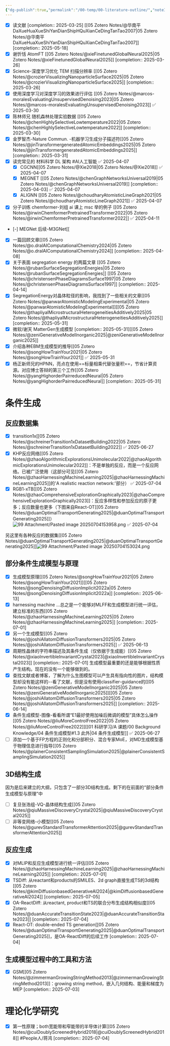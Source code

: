 ```yaml
---
{"dg-publish":true,"permalink":"/00-temp/00-literature-outline/","noteIcon":"","created":"2025-03-25T21:43","updated":"2025-07-05T19:53"}
---
```


- [x] 读文献 [completion:: 2025-03-25]  [[05 Zotero Notes/@华南平DaXueHuaXueShiYanDianShipHQuXianCeDingTanTao2007\|05 Zotero Notes/@华南平DaXueHuaXueShiYanDianShipHQuXianCeDingTanTao2007]]  [completion:: 2025-05-18]
- [x] 谢忻恬 AtomFT [[05 Zotero Notes/@xieFinetunedGlobalNeural2025\|05 Zotero Notes/@xieFinetunedGlobalNeural2025]]  [completion:: 2025-03-26]
- [x] Science-深度学习优化 TEM 扫描分辨率 [[05 Zotero Notes/@crozierVisualizingNanoparticleSurface2025\|05 Zotero Notes/@crozierVisualizingNanoparticleSurface2025]]  [completion:: 2025-03-26]
- [x] 使用深度学习对深度学习的效果进行评估 [[05 Zotero Notes/@marcos-moralesEvaluatingUnsupervisedDenoising2023\|05 Zotero Notes/@marcos-moralesEvaluatingUnsupervisedDenoising2023]] ✅ 2025-03-30
- [x] 陈林师兄 随机森林处理实验数据 [[05 Zotero Notes/@chenHighlySelectiveLowtemperature2022\|05 Zotero Notes/@chenHighlySelectiveLowtemperature2022]]  [completion:: 2025-03-30]
- [x] 金罗智杰-Nature Commun. -机器学习生成分子描述符[[05 Zotero Notes/@jinTransformergeneratedAtomicEmbeddings2025\|05 Zotero Notes/@jinTransformergeneratedAtomicEmbeddings2025]]  [completion:: 2025-03-31]
- [x] 读完常见的 材料科学 DL 架构 #AI人工智能 ✅ 2025-04-07
    - [x] CGCNN[[05 Zotero Notes/@Xie2018\|05 Zotero Notes/@Xie2018]] ✅ 2025-04-07
    - [x] MEGNET [[05 Zotero Notes/@chenGraphNetworksUniversal2019\|05 Zotero Notes/@chenGraphNetworksUniversal2019]]  [completion:: 2025-04-03] ✅ 2025-04-07
    - [x] ALIGNN [[05 Zotero Notes/@choudharyAtomisticLineGraph2021\|05 Zotero Notes/@choudharyAtomisticLineGraph2021]] ✅ 2025-04-07
- [x] 分子训练 chemformer-刘组 ai 课上 msc 举的例子 [[05 Zotero Notes/@irwinChemformerPretrainedTransformer2022\|05 Zotero Notes/@irwinChemformerPretrainedTransformer2022]] ✅ 2025-04-11
- [-] MEGNet 后续-M3GNet[[
- [x] 一篇回顾文章[[05 Zotero Notes/@o.dralAIComputationalChemistry2024\|05 Zotero Notes/@o.dralAIComputationalChemistry2024]]  [completion:: 2025-04-08]
- [x] 关于表面 segregation energy 的两篇文章 [[05 Zotero Notes/@rubanSurfaceSegregationEnergies\|05 Zotero Notes/@rubanSurfaceSegregationEnergies]] [[05 Zotero Notes/@christensenPhaseDiagramsSurface1997\|05 Zotero Notes/@christensenPhaseDiagramsSurface1997]]  [completion:: 2025-04-14]
- [x] SegregationEnergy对晶体粒径的影响，我找到了一些相关的文章[[05 Zotero Notes/@panwarAtomisticModelingExperimental\|05 Zotero Notes/@panwarAtomisticModelingExperimental]][[05 Zotero Notes/@thapliyalMicrostructuralHeterogeneitiesAdditively2025\|05 Zotero Notes/@thapliyalMicrostructuralHeterogeneitiesAdditively2025]]  [completion:: 2025-05-31]
- [x] 微软/谢天 MatterGen生成模型  [completion:: 2025-05-31][[05 Zotero Notes/@zeniGenerativeModelInorganic2025\|@zeniGenerativeModelInorganic2025]]
- [x] 介绍各种EBM生成模型的推导[[05 Zotero Notes/@songHowTrainYour2021\|05 Zotero Notes/@songHowTrainYour2021]] ✅ 2025-05-31
- [x] 杨正新师兄的HPNN，亮点在使用==标量相乘代替张量积==，节省计算资源。对应博士答辩的第三个工作[[05 Zotero Notes/@yangHighorderPairreducedNeural\|05 Zotero Notes/@yangHighorderPairreducedNeural]]  [completion:: 2025-05-31]
  
# 条件生成
## 反应数据集
- [x] transition1x[[05 Zotero Notes/@schreinerTransition1xDatasetBuilding2022\|05 Zotero Notes/@schreinerTransition1xDatasetBuilding2022]] ✅ 2025-06-27
- [x] KHP反应网络[[05 Zotero Notes/@zhaoAlgorithmicExplorationsUnimolecular2022\|@zhaoAlgorithmicExplorationsUnimolecular2022]]：不是单独的反应，而是一个反应网络。已被广泛使用（这部分可见[[05 Zotero Notes/@zhaoHarnessingMachineLearning2025\|@zhaoHarnessingMachineLearning2025]]的'A realistic reaction network:'部分） ✅ 2025-07-04
- [x] RGB1-xTB[[05 Zotero Notes/@zhaoComprehensiveExplorationGraphically2023\|@zhaoComprehensiveExplorationGraphically2023]]：反应多样性和参加反应的原子更多；反应数量也更多（下图来自React-OT[[05 Zotero Notes/@duanOptimalTransportGenerating2025\|@duanOptimalTransportGenerating2025]]）
	![99 Attachment/Pasted image 20250704153958.png](/img/user/99%20Attachment/Pasted%20image%2020250704153958.png) ✅ 2025-07-04

另这里有各种反应的数据集[[05 Zotero Notes/@duanOptimalTransportGenerating2025\|@duanOptimalTransportGenerating2025]]![99 Attachment/Pasted image 20250704153024.png](/img/user/99%20Attachment/Pasted%20image%2020250704153024.png)
## 部分条件生成模型与原理
- [x] 生成模型原理[[05 Zotero Notes/@songHowTrainYour2021\|05 Zotero Notes/@songHowTrainYour2021]][[05 Zotero Notes/@songDenoisingDiffusionImplicit2022a\|05 Zotero Notes/@songDenoisingDiffusionImplicit2022a]]  [completion:: 2025-06-13]
- [x] harnessing machine ...总之是一个能够对MLFF和生成模型进行统一评估，建立标准的东西[[05 Zotero Notes/@zhaoHarnessingMachineLearning2025\|05 Zotero Notes/@zhaoHarnessingMachineLearning2025]]  [completion:: 2025-07-01]
- [x] 另一个生成模型[[05 Zotero Notes/@joshiAllatomDiffusionTransformers2025\|05 Zotero Notes/@joshiAllatomDiffusionTransformers2025]] ✅ 2025-06-13
- [x] 周期性晶体的字符串描述及其条件生成（仅依据于生成能）[[05 Zotero Notes/@xiaoInvertibleInvariantCrystal2023\|@xiaoInvertibleInvariantCrystal2023]]  [completion:: 2025-07-01]
生成模型最重要的还是能够根据性质产生结构。现在的没有一个能够做到的。
- [x] 查找文献或者博客，了解为什么生图模型可以产生具有指向性的图片，结构模型却没有能这样的--看了文献，但是没有使用classifier-guidance的[[05 Zotero Notes/@zeniGenerativeModelInorganic2025\|05 Zotero Notes/@zeniGenerativeModelInorganic2025]][[05 Zotero Notes/@joshiAllatomDiffusionTransformers2025\|05 Zotero Notes/@joshiAllatomDiffusionTransformers2025]]  [completion:: 2025-06-14]
- [x] 条件生成模型-图像-看看所谓“E1最好使用加噪后微调的模型”具体怎么操作[[05 Zotero Notes/@liuMoreControlFree2022\|05 Zotero Notes/@liuMoreControlFree2022]][[01 科研学习/A 课题/00 Background Knowledge/04 条件生成模型#1.3 此外\|04 条件生成模型]] ✅ 2025-06-27
- [ ] 添加一个基于FP方程的正则化和分部积分、混合专家MoE，对MD生成模型基于物理信息进行指导[[05 Zotero Notes/@plainerConsistentSamplingSimulation2025\|@plainerConsistentSamplingSimulation2025]]
## 3D结构生成
因为是后来建立的大纲，只包含了一部分3D结构生成。剩下的在前面的“部分条件生成模型与原理”中
- [ ] 复旦张浩组-VQ-晶体结构生成[[05 Zotero Notes/@qiuMassiveDiscoveryCrystal2025\|@qiuMassiveDiscoveryCrystal2025]]
- [ ] 非等变网络-小模型[[05 Zotero Notes/@gurevStandardTransformerAttention2025\|@gurevStandardTransformerAttention2025]]
## 反应生成
- [x] 对MLIP和反应生成模型进行统一评估[[05 Zotero Notes/@zhaoHarnessingMachineLearning2025\|@zhaoHarnessingMachineLearning2025]]  [completion:: 2025-07-01]
- [x] TSDiff: 从reactant和products的SMILES、2d graph直接生成TS的3d结构[[05 Zotero Notes/@kimDiffusionbasedGenerativeAI2024\|@kimDiffusionbasedGenerativeAI2024]]  [completion:: 2025-07-05]
- [x] OA-ReactDiff: 从reactant, product和TS的联合分布生成结构相似度[[05 Zotero Notes/@duanAccurateTransitionState2023\|@duanAccurateTransitionState2023]]  [completion:: 2025-07-04]
- [x] React-OT: double-ended TS generation[[05 Zotero Notes/@duanOptimalTransportGenerating2025\|@duanOptimalTransportGenerating2025]]，是OA-ReactDiff的后续工作  [completion:: 2025-07-04]
## 生成模型过程中的工具和方法
- [x] GSM[[05 Zotero Notes/@zimmermanGrowingStringMethod2013\|@zimmermanGrowingStringMethod2013]]：growing string method，嵌入几何结构、能量和梯度为MEP  [completion:: 2025-07-03]

# 理论化学研究
- [x] 第一性原理；both宽能带和窄能带的半导体计算[[05 Zotero Notes/@cuiDoublyScreenedHybrid2018\|@cuiDoublyScreenedHybrid2018]] #People人/蒋鸿  [completion:: 2025-07-04]